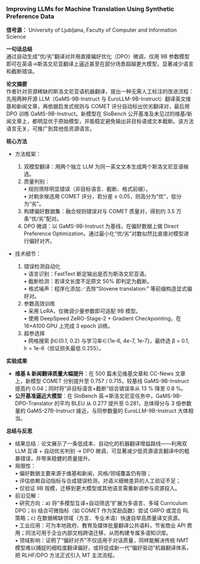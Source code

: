 ### Improving LLMs for Machine Translation Using Synthetic Preference Data  
**信号源：** University of Ljubljana, Faculty of Computer and Information Science  

**一句话总结**  
通过自动生成“优/劣”翻译对并用直接偏好优化（DPO）微调，仅用 9B 参数模型即可在英语→斯洛文尼亚翻译上逼近甚至在部分场景超越更大模型，显著减少语言和截断错误。  

**论文摘要**  
作者针对资源稀缺的斯洛文尼亚语机器翻译，提出一种无需人工标注的改进流程：先用两种开源 LLM（GaMS-9B-Instruct 与 EuroLLM-9B-Instruct）翻译英文维基和新闻文章，再依据启发式规则与 COMET 评分自动标出优劣翻译对，最后用 DPO 训练 GaMS-9B-Instruct。新模型在 SloBench 公开基准及未见过的维基/新闻文章上，都明显优于原始模型，并能稳定避免输出非目标语或文本截断。该方法语言无关，可推广到其他低资源语言。  

**核心方法**  
* 方法框架：  
  1. 双模型翻译：用两个独立 LLM 为同一英文文本生成两个斯洛文尼亚语候选。  
  2. 质量判别：  
     • 规则筛除明显错误（非目标语言、截断、格式前缀）。  
     • 对剩余候选用 COMET 评分，若分差 ≥ 0.05，则高分为“优”，低分为“劣”。  
  3. 构建偏好数据集：融合规则错误对与 COMET 质量对，得到约 3.5 万条“优/劣”配对。  
  4. DPO 微调：以 GaMS-9B-Instruct 为基线，在偏好数据上做 Direct Preference Optimization，通过最小化“优/劣”对数似然比直接对模型进行偏好对齐。  

* 技术细节：  
  1. 错误检测自动化  
     • 语言识别：FastText 断定输出是否为斯洛文尼亚语。  
     • 截断检测：若译文长度不足原文 50% 即判定为截断。  
     • 格式噪声：程序化添加／去除“Slovene translation:” 等前缀构造显式偏好对。  
  2. 参数高效训练  
     • 采用 LoRA，仅微调少量参数即可适配 9B 模型。  
     • 使用 DeepSpeed ZeRO-Stage-2 + Gradient Checkpointing，在 16×A100 GPU 上完成 3 epoch 训练。  
  3. 超参选择  
     • 网格搜索 β∈{0.1, 0.2} 与学习率∈{1e-6, 4e-7, 1e-7}，最终选 β = 0.1, lr = 1e-6（验证损失最低 0.255）。  

**实验成果**  
* **维基 & 新闻翻译质量大幅提升**：在 500 篇未见维基文章和 CC-News 文章上，新模型 COMET 分别提升至 0.757 / 0.715，较基线 GaMS-9B-Instruct 提高约 0.04；同时将“非目标语言+截断”综合错误率从 13 % 降至 0.8 %。  
* **公开基准逼近大模型**：在 SloBench 英→斯洛文尼亚任务中，GaMS-9B-DPO-Translator 的平均 BLEU 从 0.277 提升至 0.281，总体得分与 3 倍参数量的 GaMS-27B-Instruct 接近，与同参数量的 EuroLLM-9B-Instruct 大体相当。  

**总结与反思**  
* 结果总结：论文展示了一条低成本、自动化的机器翻译增益路线——利用双 LLM 互译 + 自动优劣判别 → DPO 微调，可显著减少低资源语言翻译中的粗暴错误，并带来稳健的质量提升。  
* 局限性：  
  • 偏好数据主要来源于维基和新闻，风格/领域覆盖仍有限；  
  • 评估依赖自动指标与合成错误检测，对语义细微差异的人工验证不足；  
  • 仅验证 9B 规模，迁移到更大模型或其他语言需重新调参与资源投入。  
* 前沿见解：  
  • 研究方向：a) 将“多模型互译+自动筛选”扩展为多语言、多域 Curriculum DPO；b) 结合可微指标（如 COMET 作为奖励函数）尝试 GRPO 或混合 RL 策略；c) 在数据稀缺领域（方言、专业术语）快速自举高质量译文资源。  
  • 工业应用：可为本地政府、教育及媒体批量翻译公共语料，节省商业 API 费用；同法可用于企业内部文档跨语迁移，从而构建专属多语知识库。  
  • 领域影响：证明了“偏好对齐”不仅适用于对话质量，同样能解决传统 NMT 模型难以捕捉的细粒度翻译偏好，或将促成新一代“偏好驱动”机器翻译体系，把 RLHF/DPO 方法正式引入 MT 主流流程。